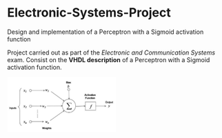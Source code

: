 # Electronic-Systems-Project
Design and implementation of a Perceptron with a Sigmoid activation function 

Project carried out as part of the *Electronic and Communication Systems* exam.
Consist on the **VHDL description** of a Perceptron with a Sigmoid activation function.

<img src="https://github.com/gerti98/Electronic-Systems-Project/blob/main/doc/img/perceptron.png" width="50%">
